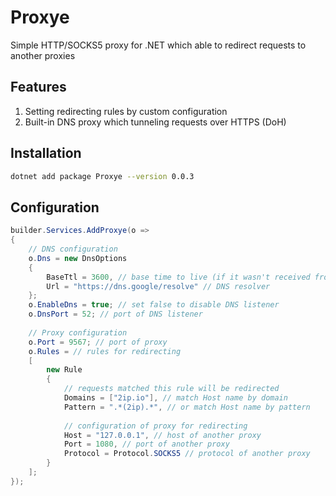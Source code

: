 ﻿# Proxye
Simple HTTP/SOCKS5 proxy for .NET which able to redirect requests to another proxies  

## Features
1. Setting redirecting rules by custom configuration
2. Built-in DNS proxy which tunneling requests over HTTPS (DoH)

## Installation
```bash
dotnet add package Proxye --version 0.0.3
```

## Configuration
```csharp
builder.Services.AddProxye(o =>
{
    // DNS configuration
    o.Dns = new DnsOptions
    {
        BaseTtl = 3600, // base time to live (if it wasn't received from DNS server)
        Url = "https://dns.google/resolve" // DNS resolver
    };
    o.EnableDns = true; // set false to disable DNS listener
    o.DnsPort = 52; // port of DNS listener
    
    // Proxy configuration
    o.Port = 9567; // port of proxy
    o.Rules = // rules for redirecting
    [
        new Rule
        {
            // requests matched this rule will be redirected
            Domains = ["2ip.io"], // match Host name by domain
            Pattern = ".*(2ip).*", // or match Host name by pattern
            
            // configuration of proxy for redirecting
            Host = "127.0.0.1", // host of another proxy
            Port = 1080, // port of another proxy
            Protocol = Protocol.SOCKS5 // protocol of another proxy
        }
    ];
});
```
